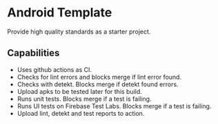 # Android Template

Provide high quality standards as a starter project.

## Capabilities

- Uses github actions as CI.
- Checks for lint errors and blocks merge if lint error found.
- Checks with detekt. Blocks merge if detekt found errors.
- Upload apks to be tested later for this build.
- Runs unit tests. Blocks merge if a test is failing.
- Runs UI tests on Firebase Test Labs. Blocks merge if a test is failing.
- Upload lint, detekt and test reports to action.